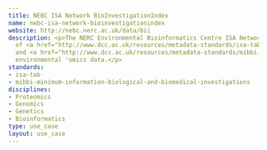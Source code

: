 ```yaml
---
title: NEBC ISA Network BioInvestigationIndex
name: nebc-isa-network-bioinvestigationindex
website: http://nebc.nerc.ac.uk/data/bii
description: <p>The NERC Environmental Bioinformatics Centre ISA Network's index
  of <a href="http://www.dcc.ac.uk/resources/metadata-standards/isa-tab">ISA-Tab</a>
  and <a href="http://www.dcc.ac.uk/resources/metadata-standards/mibbi-minimum-information-biological-and-biomedical-investigations">MIBBI</a>-compliant
  environmental 'omics data.</p>
standards:
- isa-tab
- mibbi-minimum-information-biological-and-biomedical-investigations
disciplines:
- Proteomics
- Genomics
- Genetics
- Bioinformatics
type: use_case
layout: use_case
---
```


